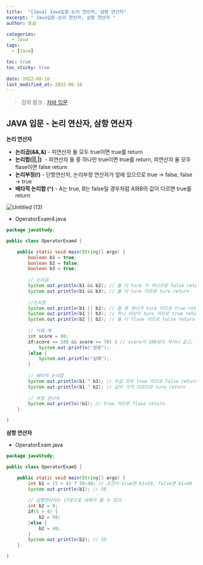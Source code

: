 ```yaml
---
title:  "[Java] Java입문-논리 연산자, 삼항 연산자"
excerpt: " Java입문-논리 연산자, 삼항 연산자 "
author: 동글

categories:
  - Java
tags:
  - [Java]

toc: true
toc_sticky: true
 
date: 2022-08-10
last_modified_at: 2022-08-10
---
```


> 강의 링크 : [자바 입문](https://programmers.co.kr/learn/courses/5)

## JAVA 입문 - 논리 연산자, 삼항 연산자

**논리 연산자**

- **논리곱(&&,&)** - 피연산자 둘 모두 true이면 true를 return
- **논리합(||,|)**  - 피연산자 둘 중 하나만 true이면 true를 return, 피연산자 둘 모두 flase이면 false return
- **논리부정(!)** - 단항연산자, 논리부정 연산자가 앞에 있으므로 true → false, false → true
- **배타적 논리합 (^)** - A는 true, B는 false일 경우처럼 A와B의 값이 다르면 true를 return

![Untitled (13)](https://user-images.githubusercontent.com/109357459/183926808-0a476534-94bb-4394-bebe-d23b064af7be.png)

- OperatorExam4.java

```java
package javaStudy;

public class OperatorExam4 {

	public static void main(String[] args) {
		boolean b1 = true;
		boolean b2 = false;
		boolean b3 = true;
		
		// 논리곱
		System.out.println(b1 && b2); // 둘 다 ture 가 아니므로 false return
		System.out.println(b1 && b3); // 둘 다 ture 이므로 ture return
		
		//논리합
		System.out.println(b1 || b2); // 둘 중 하나가 ture 이므로 true return
		System.out.println(b1 || b3); // 하나 이상이 ture 이므로 true return
		System.out.println(b2 || b2); // 둘 다 flase 이므로 false return
		
		// 사용 예
		int score = 88;
		if(score <= 100 && score >= 70) { // score가 100보다 작거나 같고, 70보다 크거나 같을 때
			System.out.println("성공");
		}else {
			System.out.println("실패");
		}
		
		// 베타적 논리합
		System.out.println(b1 ^ b3); // 두값 모두 true 이므로 false return
		System.out.println(b1 ^ b2); // 값이 각각 다르므로 ture return
		
		// 부정 연산자
		System.out.println(!b1); // true 이므로 flase return 
	}

}
```

**삼항 연산자**

- OperatorExam.java

```java
package javaStudy;

public class OperatorExam5 {

	public static void main(String[] args) {
		int b1 = (5 > 4) ? 50:40; // 조건이 true면 b1=50, false면 b1=40
		System.out.println(b1); // 50
		
		// 삼항연산자는 if문으로 대체가 될 수 있다.
		int b2 = 0;
		if(5 > 4) {
			b2 = 50;
		}else {
			b2 = 40;
		}
		System.out.println(b2); // 50
	}

}
```